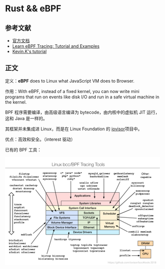 # Rust && eBPF

## 参考文献

- [官方文档](https://ebpf.io/what-is-ebpf/#the-power-of-programmability)
- [Learn eBPF Tracing: Tutorial and Examples](https://www.brendangregg.com/blog/2019-01-01/learn-ebpf-tracing.html)
- [Kevin.K's tutorial](https://kbknapp.dev/ebpf-part-ii/index.html)

## 正文

定义：**eBPF** does to Linux what JavaScript VM does to Browser.

作用：With eBPF, instead of a fixed kernel, you can now write mini programs that run on events like disk I/O and run in a safe virtual machine in the kernel.



BPF 程序需要编译，由高级语言编译为 bytecode，由内核中的虚拟机 JIT 运行，这和 Java 是一样的。

其框架并未集成进 Linux，而是在 Linux Foundation 的 [iovisor](https://github.com/iovisor)项目中。



优点：高效和安全。（interest 驱动）

已有的 BPF 工具：

[![img](assets/bcc_tracing_tools.png)](http://www.brendangregg.com/Perf/bcc_tracing_tools.png)
